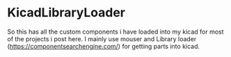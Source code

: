 # KicadLibraryLoader
So this has all the custom components i have loaded into my kicad for most of the projects i post here. I mainly use mouser and Library loader (https://componentsearchengine.com/) for getting parts into kicad. 
